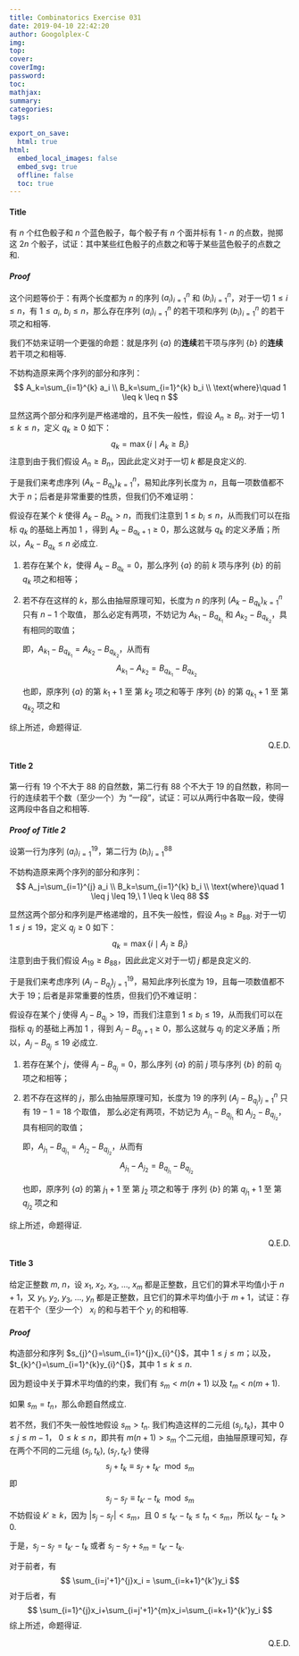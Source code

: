 ```yaml
---
title: Combinatorics Exercise 031
date: 2019-04-10 22:42:20
author: Googolplex-C
img: 
top: 
cover: 
coverImg: 
password: 
toc: 
mathjax: 
summary: 
categories: 
tags:

export_on_save:
  html: true
html:
  embed_local_images: false
  embed_svg: true
  offline: false
  toc: true
---
```

#### Title
有 $n$ 个红色骰子和 $n$ 个蓝色骰子，每个骰子有 $n$ 个面并标有 $1$ - $n$ 的点数，抛掷这 $2n$ 个骰子，试证：其中某些红色骰子的点数之和等于某些蓝色骰子的点数之和.

<!-- more -->
#### *Proof*
这个问题等价于：有两个长度都为 $n$ 的序列 $(a_{i}^{})_{i=1}^{n}$ 和  $(b_{i}^{})_{i=1}^{n}$，对于一切 $1 \leq i \leq n$，有 $1 \leq a_i,\ b_i \leq n$，那么存在序列 $(a_i)_{i=1}^{n}$ 的若干项和序列 $(b_i)_{i=1}^{n}$ 的若干项之和相等.

我们不妨来证明一个更强的命题：就是序列 $\{a\}$ 的**连续**若干项与序列 $\{b\}$ 的**连续**若干项之和相等.

不妨构造原来两个序列的部分和序列：
$$
A_k=\sum_{i=1}^{k} a_i \\
B_k=\sum_{i=1}^{k} b_i \\
\text{where}\quad 1 \leq k \leq n
$$

显然这两个部分和序列是严格递增的，且不失一般性，假设 $A_n \geq B_n$. 对于一切 $1 \leq k \leq n$，定义 $q_{k}^{} \geq 0$ 如下：
$$
q_{k}^{}=\max \{i \mid A_{k}^{} \geq B_{i}^{}\}
$$
注意到由于我们假设 $A_{n}^{} \geq B_{n}^{}$，因此此定义对于一切 $k$ 都是良定义的.

于是我们来考虑序列 $(A_{k}^{}-B_{q_k})_{k=1}^{n}$，易知此序列长度为 $n$，且每一项数值都不大于 $n$；后者是非常重要的性质，但我们仍不难证明：

假设存在某个 $k$ 使得 $A_{k}^{}-B_{q_k} > n$，而我们注意到 $1 \leq b_i \leq n$，从而我们可以在指标 $q_{k}^{}$ 的基础上再加 $1$ ，得到 $A_{k}^{}-B_{q_k+1} \geq 0$，那么这就与 $q_{k}^{}$ 的定义矛盾；所以，$A_{k}^{}-B_{q_k} \leq n$ 必成立.

1. 若存在某个 $k$，使得 $A_{k}^{}-B_{q_k} =0$，那么序列 $\{a\}$ 的前 $k$ 项与序列 $\{b\}$ 的前 $q_k$ 项之和相等；

2. 若不存在这样的 $k$，那么由抽屉原理可知，长度为 $n$ 的序列 $(A_{k}^{}-B_{q_k})_{k=1}^{n}$ 只有 $n-1$ 个取值，
那么必定有两项，不妨记为 $A_{k_1}^{}-B_{q_{k_1}}$ 和 $A_{k_2}^{}-B_{q_{k_2}}$，具有相同的取值；

    即，$A_{k_1}^{}-B_{q_{k_1}} = A_{k_2}^{}-B_{q_{k_2}}$，从而有
    $$
    A_{k_1}-A_{k_2} = B_{q_{k_1}}-B_{q_{k_2}}
    $$

    也即，原序列 $\{a\}$ 的第 $k_{1}^{}+1$ 至 第 $k_{2}^{}$ 项之和等于 序列 $\{b\}$ 的第 $q_{k_{1}}^{}+1$ 至 第 $q_{k_{2}}^{}$ 项之和

综上所述，命题得证.
<p align="right">Q.E.D.</p>

#### Title 2
第一行有 $19$ 个不大于 $88$ 的自然数，第二行有 $88$ 个不大于 $19$ 的自然数，称同一行的连续若干个数（至少一个）为 “一段”，试证：可以从两行中各取一段，使得这两段中各自之和相等.

#### *Proof of Title 2*
设第一行为序列 $(a_{i}^{})_{i=1}^{19}$，第二行为 $(b_{i}^{})_{i=1}^{88}$  

不妨构造原来两个序列的部分和序列：
$$
A_j=\sum_{i=1}^{j} a_i \\
B_k=\sum_{i=1}^{k} b_i \\
\text{where}\quad 1 \leq j \leq 19,\ 1 \leq k \leq 88
$$

显然这两个部分和序列是严格递增的，且不失一般性，假设 $A_{19} \geq B_{88}$. 对于一切 $1 \leq j \leq 19$，定义 $q_{j}^{} \geq 0$ 如下：
$$
q_{k}^{}=\max \{i \mid A_{j}^{} \geq B_{i}^{}\}
$$
注意到由于我们假设 $A_{19}^{} \geq B_{88}^{}$，因此此定义对于一切 $j$ 都是良定义的.

于是我们来考虑序列 $(A_{j}^{}-B_{q_j})_{j=1}^{19}$，易知此序列长度为 $19$，且每一项数值都不大于 $19$；后者是非常重要的性质，但我们仍不难证明：

假设存在某个 $j$ 使得 $A_{j}^{}-B_{q_j} > 19$，而我们注意到 $1 \leq b_i \leq 19$，从而我们可以在指标 $q_{j}^{}$ 的基础上再加 $1$ ，得到 $A_j^{}-B_{q_j+1} \geq 0$，那么这就与 $q_{j}^{}$ 的定义矛盾；所以，$A_{j}^{}-B_{q_j} \leq 19$ 必成立.

1. 若存在某个 $j$，使得 $A_{j}^{}-B_{q_j} =0$，那么序列 $\{a\}$ 的前 $j$ 项与序列 $\{b\}$ 的前 $q_j$ 项之和相等；

2. 若不存在这样的 $j$，那么由抽屉原理可知，长度为 $19$ 的序列 $(A_{j}^{}-B_{q_j})_{j=1}^{n}$ 只有 $19-1=18$ 个取值，
那么必定有两项，不妨记为 $A_{j_1}^{}-B_{q_{j_1}}$ 和 $A_{j_2}^{}-B_{q_{j_2}}$，具有相同的取值；

    即，$A_{j_1}^{}-B_{q_{j_1}} = A_{j_2}^{}-B_{q_{j_2}}$，从而有
    $$
    A_{j_1}-A_{j_2} = B_{q_{j_1}}-B_{q_{j_2}}
    $$

    也即，原序列 $\{a\}$ 的第 $j_{1}^{}+1$ 至 第 $j_{2}^{}$ 项之和等于 序列 $\{b\}$ 的第 $q_{j_{1}}^{}+1$ 至 第 $q_{j_{2}}^{}$ 项之和

综上所述，命题得证.
<p align="right">Q.E.D.</p>

#### Title 3
给定正整数 $m$, $n$，设 $x_{1}^{}$, $x_{2}^{}$, $x_{3}^{}$, $\ldots$, $x_{m}^{}$ 都是正整数，且它们的算术平均值小于 $n+1$，又 $y_{1}^{}$, $y_{2}^{}$, $y_{3}^{}$, $\ldots$, $y_{n}^{}$ 都是正整数，且它们的算术平均值小于 $m+1$，试证：存在若干个（至少一个） $x_{i}^{}$ 的和与若干个 $y_{i}^{}$ 的和相等.

#### *Proof*
构造部分和序列 $s_{j}^{}=\sum_{i=1}^{j}x_{i}^{}$，其中 $1 \leq j \leq m$；以及，$t_{k}^{}=\sum_{i=1}^{k}y_{i}^{}$，其中 $1 \leq k \leq n$.

因为题设中关于算术平均值的约束，我们有 $s_{m}^{} < m(n+1)$ 以及 $t_{m}^{} < n(m+1)$.

如果 $s_{m}^{}=t_{n}^{}$，那么命题自然成立.

若不然，我们不失一般性地假设 $s_{m}^{}>t_{n}^{}$. 我们构造这样的二元组 $(s_{j}^{}, t_{k}^{})$，其中 $0\leq j \leq m-1， \ 0 \leq k \leq n$，即共有 $m(n+1)>s_m$ 个二元组，由抽屉原理可知，存在两个不同的二元组 $(s_j,t_k)$, $(s_{j'},t_{k'})$ 使得
$$
s_j+t_k \equiv s_{j'}+t_{k'} \mod s_m
$$
即
$$
s_j-s_{j'} \equiv t_{k'}-t_k \mod s_m
$$
不妨假设 $k' \geq k$，因为 $\lvert s_j - s_{j'} \rvert < s_m$，且 $0 \leq t_{k'}-t_k \leq t_n < s_m$，所以 $t_{k'}-t_k > 0$.

于是，$s_j-s_{j'} = t_{k'}-t_k$ 或者 $s_j-s_{j'}+s_m= t_{k'}-t_k$.

对于前者，有
$$
\sum_{i=j'+1}^{j}x_i = \sum_{i=k+1}^{k'}y_i
$$
对于后者，有
$$
\sum_{i=1}^{j}x_i+\sum_{i=j'+1}^{m}x_i=\sum_{i=k+1}^{k'}y_i
$$
综上所述，命题得证.
<p align="right">Q.E.D.</p>




